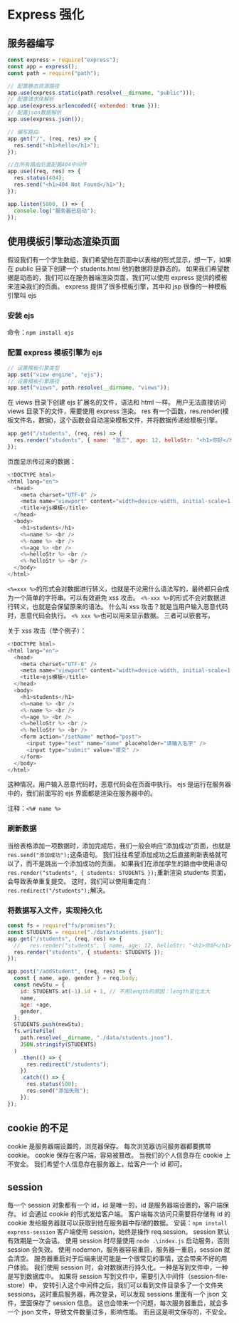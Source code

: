 # Express 强化

## 服务器编写

```js
const express = require("express");
const app = express();
const path = require("path");

// 配置静态资源路径
app.use(express.static(path.resolve(__dirname, "public")));
// 配置请求体解析
app.use(express.urlencoded({ extended: true }));
// 配置json数据解析
app.use(express.json());

// 编写路由
app.get("/", (req, res) => {
  res.send("<h1>hello</h1>");
});

//在所有路由后面配置404中间件
app.use((req, res) => {
  res.status(404);
  res.send("<h1>404 Not Found</h1>");
});

app.listen(5000, () => {
  console.log("服务器已启动");
});
```

## 使用模板引擎动态渲染页面

假设我们有一个学生数组，我们希望他在页面中以表格的形式显示，想一下，如果在 public 目录下创建一个 students.html 他的数据将是静态的。
如果我们希望数据是动态的，我们可以在服务器端渲染页面，我们可以使用 express 提供的模板来渲染我们的页面。
express 提供了很多模板引擎，其中和 jsp 很像的一种模板引擎叫 ejs

### 安装 ejs

命令：`npm install ejs`

### 配置 express 模板引擎为 ejs

```js
// 设置模板引擎类型
app.set("view engine", "ejs");
// 设置模板引擎路径
app.set("views", path.resolve(__dirname, "views"));
```

在 views 目录下创建 ejs 扩展名的文件，语法和 html 一样。
用户无法直接访问 views 目录下的文件，需要使用 express 渲染。
res 有一个函数，res.render(模板文件名，数据)，这个函数会自动渲染模板文件，并将数据传递给模板引擎。

```js
app.get("/students", (req, res) => {
  res.render("students", { name: "张三", age: 12, helloStr: "<h1>你好</h1>" });
});
```

页面显示传过来的数据：

```js
<!DOCTYPE html>
<html lang="en">
  <head>
    <meta charset="UTF-8" />
    <meta name="viewport" content="width=device-width, initial-scale=1.0" />
    <title>ejs模板</title>
  </head>
  <body>
    <h1>students</h1>
    <%=name %> <br />
    <%-name %> <br />
    <%=age %> <br />
    <%=helloStr %> <br />
    <%-helloStr %> <br />
  </body>
</html>
```

`<%=xxx %>`的形式会对数据进行转义，也就是不论用什么语法写的，最终都只会成为一个简单的字符串。可以有效避免 xss 攻击。
`<%-xxx %>`的形式不会对数据进行转义，也就是会保留原来的语法。
什么叫 xss 攻击？就是当用户输入恶意代码时，恶意代码会执行。
`<% xxx %>`也可以用来显示数据。
三者可以嵌套写。

关于 xss 攻击（举个例子）：

```js
<!DOCTYPE html>
<html lang="en">
  <head>
    <meta charset="UTF-8" />
    <meta name="viewport" content="width=device-width, initial-scale=1.0" />
    <title>ejs模板</title>
  </head>
  <body>
    <h1>students</h1>
    <%=name %> <br />
    <%-name %> <br />
    <%=age %> <br />
    <%=helloStr %> <br />
    <%-helloStr %> <br />
    <form action="/setName" method="post">
      <input type="text" name="name" placeholder="请输入名字" />
      <input type="submit" value="提交" />
    </form>
  </body>
</html>
```

这种情况，用户输入恶意代码时，恶意代码会在页面中执行。
ejs 是运行在服务器中的，我们前面写的 ejs 界面都是渲染在服务器中的。

注释：`<%# name %>`

### 刷新数据

当给表格添加一项数据时，添加完成后，我们一般会响应“添加成功”页面，也就是`res.send("添加成功");`这条语句。
我们往往希望添加成功之后直接刷新表格就可以了，而不是跳出一个添加成功的页面。
如果我们在添加学生的路由中使用语句`res.render("students", { students: STUDENTS });`重新渲染 students 页面，会导致表单重复提交。
这时，我们可以使用重定向：`res.redirect("/students");`解决。

### 将数据写入文件，实现持久化

```js
const fs = require("fs/promises");
const STUDENTS = require("./data/students.json");
app.get("/students", (req, res) => {
  //   res.render("students", { name, age: 12, helloStr: "<h1>你好</h1>" });
  res.render("students", { students: STUDENTS });
});

app.post("/addStudent", (req, res) => {
  const { name, age, gender } = req.body;
  const newStu = {
    id: STUDENTS.at(-1).id + 1, // 不用length的原因：length变化太大
    name,
    age: +age,
    gender,
  };
  STUDENTS.push(newStu);
  fs.writeFile(
    path.resolve(__dirname, "./data/students.json"),
    JSON.stringify(STUDENTS)
  )
    .then(() => {
      res.redirect("/students");
    })
    .catch(() => {
      res.status(500);
      res.send("添加失败");
    });
});
```

## cookie 的不足

cookie 是服务器端设置的，浏览器保存。
每次浏览器访问服务器都要携带 cookie。
cookie 保存在客户端，容易被篡改。
当我们的个人信息存在 cookie 上不安全。
我们希望个人信息存在服务器上，给客户一个 id 即可。

## session

每一个 session 对象都有一个 id，id 是唯一的，id 是服务器端设置的，客户端保存。
id 会通过 cookie 的形式发给客户端。
客户端每次访问只需要将存储有 id 的 cookie 发给服务器就可以获取到他在服务器中存储的数据。
安装：`npm install express-session`
客户端使用 session，始终是操作 req.session。
session 默认有效期是一次会话。
使用 session 时尽量使用 `node .\index.js` 启动服务，否则 session 会失效。
使用 nodemon，服务器容易重启，服务器一重启，session 就会清空。
服务器重启对于后端来说可能是一个很常见的事情，这会带来不好的用户体验。
我们使用 session 时，会对数据进行持久化。一种是写到文件中，一种是写到数据库中。
如果将 session 写到文件中，需要引入中间件（session-file-store）中。
安转引入这个中间件之后，我们可以看到文件目录多了一个文件夹 sessions，这时重启服务器，再次登录，可以发现 sessions 里面有一个 json 文件，里面保存了 session 信息。
这也会带来一个问题，每次服务器重启，就会多一个 json 文件，导致文件数量过多，影响性能。
而且这是明文保存的，不安全。
